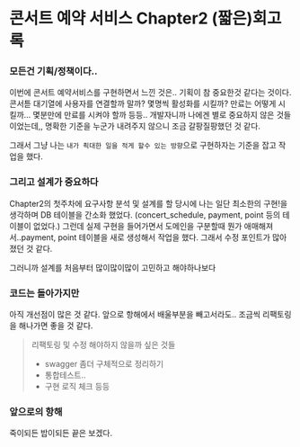 # 콘서트 예약 서비스 Chapter2 (짧은)회고록

### 모든건 기획/정책이다..
이번에 콘서트 예약서비스를 구현하면서 느낀 것은.. 기획이 참 중요한것 같다는 것이다. 
콘서튿 대기열에 사용자를 연결할까 말까? 몇명씩 활성화를 시킬까? 만료는 어떻게 시킬까... 몇분만에 만료를 시켜야 할까 등등.. 
개발자니까 나에겐 별로 중요하지 않은 것들이었는데,, 명확한 기준을 누군가 내려주지 않으니 조금 갈팡질팡했던 것 같다.  

그래서 그냥 나는 `내가 쵝대한 일을 적게 할수 있는 방향`으로 구현하자는 기준을 잡고 작업을 했다.


### 그리고 설계가 중요하다
Chapter2의 첫주차에 요구사항 분석 및 설계를 할 당시에 나는 일단 최소한의 구현!을 생각하며 DB 테이블을 간소화 했었다. (concert_schedule, payment, point 등의 테이블이 없었다.)
그런데 실제 구현을 들어가면서 도메인을 구분할때 뭔가 애매해져서..payment, point 테이블을 새로 생성해서 작업을 했다. 그래서 수정 포인트가 많아졌던 것 같다.  

그러니까 설계를 처음부터 많이많이많이 고민하고 해야하나보다


### 코드는 돌아가지만
아직 개선점이 많은 것 같다. 앞으로 항해에서 배울부분을 빼고서라도.. 조금씩 리팩토링을 해나가면 좋을 것 같다.

> 리팩토링 및 수정 해야하지 않을까 싶은 것들  
> * swagger 좀더 구체적으로 정리하기
> * 통합테스트.. 
> * 구현 로직 체크 등등


### 앞으로의 항해
죽이되든 밥이되든 끝은 보겠다.
